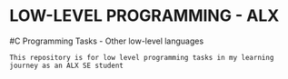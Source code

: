 LOW-LEVEL PROGRAMMING - ALX
===========================

#C Programming Tasks - Other low-level languages

```
This repository is for low level programming tasks in my learning journey as an ALX SE student 
```
